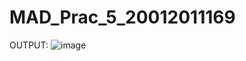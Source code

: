 # MAD_Prac_5_20012011169

OUTPUT:
![image](https://user-images.githubusercontent.com/78149426/192287122-e5def110-8b3d-4e2d-9229-749ba403655d.png)
